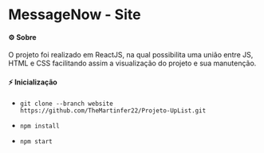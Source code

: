 # MessageNow - Site

#### ⚙️ **Sobre**

O projeto foi realizado em ReactJS, na qual possibilita uma união entre JS, HTML e CSS facilitando assim a visualização do projeto e sua manutenção.

#### ⚡️ **Inicialização**

- `git clone --branch website https://github.com/TheMartinfer22/Projeto-UpList.git`

- `npm install`

- `npm start`
